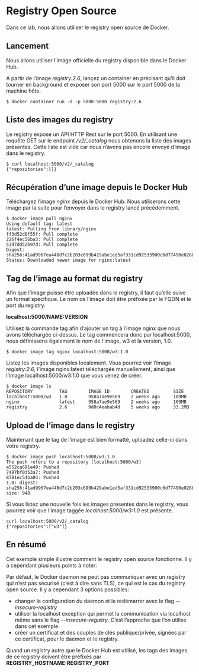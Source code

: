 # Registry Open Source

Dans ce lab, nous allons utiliser le registry open source de Docker.

## Lancement

Nous allons utiliser l’image officielle du registry disponible dans le Docker Hub.

A partir de l’image *registry:2.6*, lançez un container en précisant qu’il doit tourner en background et exposer son port 5000 sur le port 5000 de la machine hôte.

```
$ docker container run -d -p 5000:5000 registry:2.6
```

## Liste des images du registry

Le registry expose un API HTTP Rest sur le port 5000. En utilisant une requête GET sur le endpoint */v2/_catalog* nous obtenons la liste des images présentes. Cette liste est vide car nous n’avons pas encore envoyé d’image dans le registry.

```
$ curl localhost:5000/v2/_catalog
{"repositories":[]}
```

## Récupération d’une image depuis le Docker Hub

Téléchargez l’image *nginx* depuis le Docker Hub. Nous utiliserons cette image par la suite pour l’envoyer dans le registry lancé précédemment.

```
$ docker image pull nginx
Using default tag: latest
latest: Pulling from library/nginx
ff3d52d8f55f: Pull complete
226f4ec56ba3: Pull complete
53d7dd52b97d: Pull complete
Digest: sha256:41ad9967ea448d7c2b203c699b429abe1ed5af331cd92533900c6d77490e0268
Status: Downloaded newer image for nginx:latest
```

## Tag de l’image au format du registry

Afin que l’image puisse être uploadée dans le registry, il faut qu’elle suive un format spécifique. Le nom de l’image doit être préfixée par le FQDN et le port du registry.

**localhost:5000/NAME:VERSION**

Utilisez la commande tag afin d’ajouter un tag à l’image nginx que nous avons téléchargée ci-dessus. Le tag commencera donc par localhost:5000, nous définissons également le nom de l’image, w3 et la version, 1.0.

```
$ docker image tag nginx localhost:5000/w3:1.0
```

Listez les images disponibles localement. Vous pourrez voir l’image *registry:2.6*, l’image nginx:latest téléchargée manuellement, ainsi que l’image localhost:5000/w3:1.0 que vous venez de créer.

```
$ docker image ls
REPOSITORY          TAG        IMAGE ID        CREATED         SIZE
localhost:5000/w3   1.0        958a7ae9e569    2 weeks ago     109MB
nginx               latest     958a7ae9e569    2 weeks ago     109MB
registry            2.6        9d0c4eabab4d    5 weeks ago     33.2MB
```

## Upload de l’image dans le registry

Maintenant que le tag de l’image est bien formatté, uploadez celle-ci dans votre registry.

```
$ docker image push localhost:5000/w3:1.0
The push refers to a repository [localhost:5000/w3]
a552ca691e49: Pushed
7487bf0353a7: Pushed
8781ec54ba04: Pushed
1.0: digest: sha256:41ad9967ea448d7c2b203c699b429abe1ed5af331cd92533900c6d77490e0268 size: 948
```

Si vous listez une nouvelle fois les images présentes dans le registry, vous pourrez voir que l’image taggée *localhost:5000/w3:1.0* est présente.

```
curl localhost:5000/v2/_catalog
{"repositories":["w3"]}
```

## En résumé

Cet exemple simple illustre comment le registry open source fonctionne. Il y a cependant plusieurs points à noter:

Par défaut, le Docker daemon ne peut pas communiquer avec un registry qui n’est pas sécurisé (c’est à dire sans TLS), ce qui est le cas du registry open source. Il y a cependant 3 options possibles:
* changer la configuration du daemon et le redémarrer avec le flag *--insecure-registry*
* utiliser la localhost exception qui permet la communication via localhost même sans le flag *--insecure-registry*. C’est l’approche que l’on utilise dans cet exemple.
* créer un certificat et des couples de clés publique/privée, signées par ce certificat, pour le daemon et le registry.

Quand un registry autre que le Docker Hub est utilisé, les tags des images de ce registry doivent être préfixés par **REGISTRY_HOSTNAME:REGISTRY_PORT**
